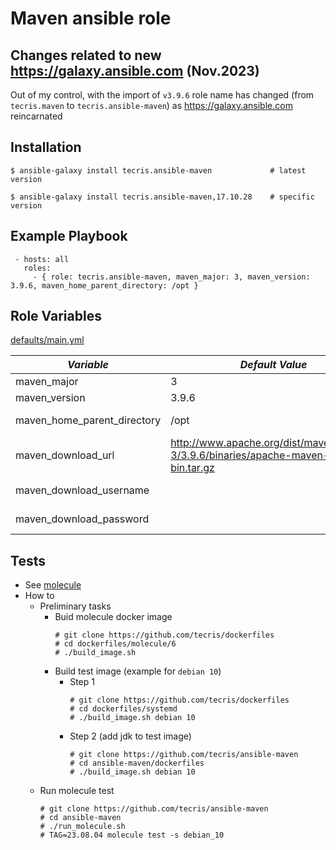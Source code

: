 # Maven ansible role

Changes related to new https://galaxy.ansible.com (Nov.2023)
--------
Out of my control, with the import of `v3.9.6` role name has changed (from `tecris.maven` to `tecris.ansible-maven`) as https://galaxy.ansible.com reincarnated

Installation
------------

 `$ ansible-galaxy install tecris.ansible-maven             # latest version`
 
 `$ ansible-galaxy install tecris.ansible-maven,17.10.28    # specific version`

Example Playbook
----------------
```
 - hosts: all
   roles:
     - { role: tecris.ansible-maven, maven_major: 3, maven_version: 3.9.6, maven_home_parent_directory: /opt }
```

Role Variables
--------------

[defaults/main.yml](defaults/main.yml)

|*Variable*  | *Default Value* |*Description* |
| --- | --- | --- |
| maven_major | 3 | MAJOR [version](http://semver.org/) |
| maven_version | 3.9.6 | Version number|
| maven_home_parent_directory | /opt | MAVEN_HOME parent directory|
| maven_download_url |http://www.apache.org/dist/maven/maven-3/3.9.6/binaries/apache-maven-3.9.6-bin.tar.gz| If using mirror/proxy (see [ansible.builtin.get_url](https://docs.ansible.com/ansible/latest/collections/ansible/builtin/get_url_module.html)) |
|maven_download_username||see [url_username](https://docs.ansible.com/ansible/latest/collections/ansible/builtin/get_url_module.html#parameter-url_username) parameter|
|maven_download_password||see [url_password](https://docs.ansible.com/ansible/latest/collections/ansible/builtin/get_url_module.html#parameter-url_password) parameter|


Tests
-----
* See [molecule](./molecule)
* How to
  * Preliminary tasks
    * Buid molecule docker image
      ```
      # git clone https://github.com/tecris/dockerfiles
      # cd dockerfiles/molecule/6
      # ./build_image.sh
      ```
    * Build test image (example for `debian 10`)
      * Step 1
        ```   
        # git clone https://github.com/tecris/dockerfiles
        # cd dockerfiles/systemd
        # ./build_image.sh debian 10
        ```
      * Step 2 (add jdk to test image)
        ```   
        # git clone https://github.com/tecris/ansible-maven
        # cd ansible-maven/dockerfiles
        # ./build_image.sh debian 10
        ```
  * Run molecule test
    ```   
    # git clone https://github.com/tecris/ansible-maven
    # cd ansible-maven
    # ./run_molecule.sh
    # TAG=23.08.04 molecule test -s debian_10
    ```
